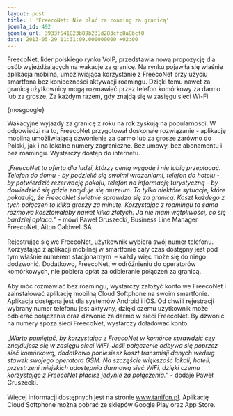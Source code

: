 ```yaml
---
layout: post
title: ! 'FreecoNet: Nie płać za roaming za granicą'
joomla_id: 492
joomla_url: 3933f541823b89b231d283cfc8a8bcf0
date: 2013-05-29 11:31:09.000000000 +02:00
---
```

FreecoNet, lider polskiego rynku VoIP, przedstawia nową propozycję dla os&oacute;b wyjeżdżających na wakacje za granicę. Na rynku pojawiła się właśnie aplikacja mobilna, umożliwiająca korzystanie z FreecoNet przy użyciu smartfona bez konieczności aktywacji roamingu. Dzięki temu nawet za granicą użytkownicy mogą rozmawiać przez telefon kom&oacute;rkowy za darmo lub za grosze. Za każdym razem, gdy znajdą się w zasięgu sieci Wi-Fi.<p>{mosgoogle}</p><p>Wakacyjne wyjazdy za granicę z roku na rok zyskują na popularności. W odpowiedzi na to, FreecoNet przygotował doskonałe rozwiązanie - aplikację mobilną umożliwiającą dzwonienie za darmo lub za grosze zar&oacute;wno do Polski, jak i na lokalne numery zagraniczne. Bez umowy, bez abonamentu i bez roamingu. Wystarczy dostęp do internetu.<br /><br />&bdquo;<em>FreecoNet to oferta dla ludzi, kt&oacute;rzy cenią wygodę i nie lubią przepłacać. Telefon do domu - by podzielić się swoimi wrażeniami, telefon do hotelu - by potwierdzić rezerwację pokoju, telefon na informację turystyczną - by dowiedzieć się gdzie znajduje się muzeum. To tylko niekt&oacute;re sytuacje, kt&oacute;re pokazują, że FreecoNet świetnie sprawdza się za granicą. Koszt każdego z tych połączeń to kilka groszy za minutę. Korzystając z roamingu ta sama rozmowa kosztowałaby nawet kilka złotych. Ja nie mam wątpliwości, co się bardziej opłaca.</em>&rdquo; - m&oacute;wi Paweł Gruszecki, Business Line Manager FreecoNet, Aiton Caldwell SA.<br /><br />Rejestrując się we FreecoNet, użytkownik wybiera sw&oacute;j numer telefonu. Korzystając z aplikacji mobilnej w smartfonie cały czas dostępny jest pod tym właśnie numerem stacjonarnym&nbsp; &ndash; każdy więc może się do niego dodzwonić. Dodatkowo, FreecoNet, w odr&oacute;żnieniu do operator&oacute;w kom&oacute;rkowych, nie pobiera opłat za odbieranie połączeń za granicą.<br /><br />Aby m&oacute;c rozmawiać bez roamingu, wystarczy założyć konto we FreecoNet i zainstalować aplikację mobilną Cloud Softphone na swoim smartfonie. Aplikacja dostępna jest dla system&oacute;w Android i iOS. Od chwili rejestracji wybrany numer telefonu jest aktywny, dzięki czemu użytkownik może odbierać połączenia oraz dzwonić za darmo w sieci FreecoNet. By dzwonić na numery spoza sieci FreecoNet, wystarczy doładować konto.<br /><br />&bdquo;<em>Warto pamiętać, by korzystając z FreecoNet w kom&oacute;rce sprawdzić czy znajdujesz się w zasięgu sieci WiFi. Jeśli połączenie odbywa się poprzez sieć kom&oacute;rkową, dodatkowo poniesiesz koszt transmisji danych według stawek swojego operatora GSM. Na szczęście większość lokali, hoteli, przestrzeni miejskich udostępnia darmową sieć WiFi, dzięki czemu korzystając z FreecoNet płacisz jedynie za połączenia.</em>&rdquo; - dodaje Paweł Gruszecki. <br /><br />Więcej informacji dostępnych jest na stronie <a href="http://www.tanifon.pl" target="_blank">www.tanifon.pl</a>. Aplikację Cloud Softphone można pobrać ze sklep&oacute;w Google Play oraz App Store. </p>
